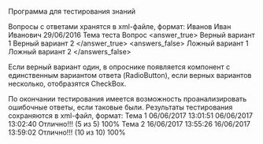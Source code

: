 Программа для тестирования знаний

Вопросы с ответами хранятся в xml-файле, формат:
<Questions>
	<QuestionBlock>
		<author>Иванов Иван Иванович 29/06/2016</author>
		<theme> Тема теста </theme>
		<question> Вопрос</question>
		<answer_true>
			<at>Верный вариант 1 </at>
			<at>Верный вариант 2 </at>
		</answer_true>
		<answers_false>
			<af>Ложный вариант 1</af>
			<af>Ложный вариант 2 </af>
		</answers_false>
	</QuestionBlock>
</Questions>

Если верный вариант один, в опроснике появляется компонент с единственным вариантом ответа (RadioButton), если верных вариантов несколько, отобразятся CheckBox.

По окончании тестирования имеется возможность проанализировать ошибочные ответы, если таковые были.
Результаты тестирования сохраняются в xml-файл, формат:
<TestResults>
    <TestResult>
        <Theme>Тема 1</Theme>
        <StartTesting>06/06/2017 13:01:51</StartTesting>
        <StopTesting>06/06/2017 13:02:40</StopTesting>
        <ResultTXT>Отлично!!! (5 из 5) 100%</ResultTXT>
    </TestResult>
    <TestResult>
        <Theme>Тема 2</Theme>
        <StartTesting>16/06/2017 13:55:26</StartTesting>
        <StopTesting>16/06/2017 13:59:02</StopTesting>
        <ResultTXT> Отлично!!!  (10 из 10) 100%</ResultTXT>
    </TestResult>
</TestResults>
